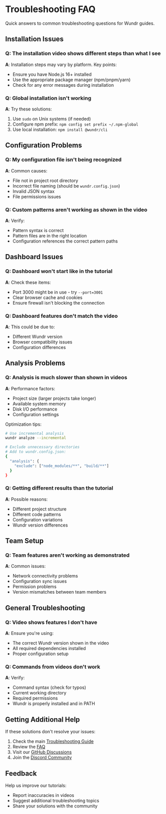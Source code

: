 # Troubleshooting FAQ

Quick answers to common troubleshooting questions for Wundr guides.

## Installation Issues

### Q: The installation video shows different steps than what I see

**A**: Installation steps may vary by platform. Key points:
- Ensure you have Node.js 16+ installed
- Use the appropriate package manager (npm/pnpm/yarn)
- Check for any error messages during installation

### Q: Global installation isn't working

**A**: Try these solutions:
1. Use `sudo` on Unix systems (if needed)
2. Configure npm prefix: `npm config set prefix ~/.npm-global`
3. Use local installation: `npm install @wundr/cli`

## Configuration Problems

### Q: My configuration file isn't being recognized

**A**: Common causes:
- File not in project root directory
- Incorrect file naming (should be `wundr.config.json`)
- Invalid JSON syntax
- File permissions issues

### Q: Custom patterns aren't working as shown in the video

**A**: Verify:
- Pattern syntax is correct
- Pattern files are in the right location
- Configuration references the correct pattern paths

## Dashboard Issues

### Q: Dashboard won't start like in the tutorial

**A**: Check these items:
- Port 3000 might be in use - try `--port=3001`
- Clear browser cache and cookies
- Ensure firewall isn't blocking the connection

### Q: Dashboard features don't match the video

**A**: This could be due to:
- Different Wundr version
- Browser compatibility issues
- Configuration differences

## Analysis Problems

### Q: Analysis is much slower than shown in videos

**A**: Performance factors:
- Project size (larger projects take longer)
- Available system memory
- Disk I/O performance
- Configuration settings

Optimization tips:
```bash
# Use incremental analysis
wundr analyze --incremental

# Exclude unnecessary directories
# Add to wundr.config.json:
{
  "analysis": {
    "exclude": ["node_modules/**", "build/**"]
  }
}
```

### Q: Getting different results than the tutorial

**A**: Possible reasons:
- Different project structure
- Different code patterns
- Configuration variations
- Wundr version differences

## Team Setup

### Q: Team features aren't working as demonstrated

**A**: Common issues:
- Network connectivity problems
- Configuration sync issues
- Permission problems
- Version mismatches between team members

## General Troubleshooting

### Q: Video shows features I don't have

**A**: Ensure you're using:
- The correct Wundr version shown in the video
- All required dependencies installed
- Proper configuration setup

### Q: Commands from videos don't work

**A**: Verify:
- Command syntax (check for typos)
- Current working directory
- Required permissions
- Wundr is properly installed and in PATH

## Getting Additional Help

If these solutions don't resolve your issues:

1. Check the main [Troubleshooting Guide](/troubleshooting/common-issues)
2. Review the [FAQ](/faq)
3. Visit our [GitHub Discussions](https://github.com/adapticai/wundr/discussions)
4. Join the [Discord Community](https://discord.gg/wundr)

## Feedback

Help us improve our tutorials:
- Report inaccuracies in videos
- Suggest additional troubleshooting topics
- Share your solutions with the community
